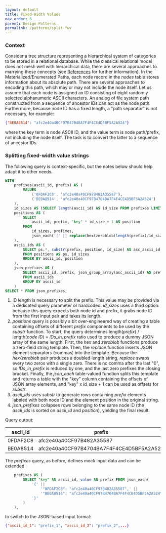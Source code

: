 ```yaml
---
layout: default
title: Fixed-Width Values
nav_order: 6
parent: Design Patterns
permalink: /patterns/split-fwv
---
```


### Context

Consider a tree structure representing a hierarchical system of categories to be stored in a relational database. While the classical relational model does not mesh well with hierarchical data, there are several approaches to marrying these concepts (see [References](/mat-paths/overview#References) for further information). In the Materialized/Enumerated Paths, each node record in the *nodes* table stores information about its absolute path. There are several approaches to encoding this path, which may or may not include the node itself. Let us assume that each node is assigned an ID consisting of eight randomly selected alphanumeric ASCII characters. An analog of file system path constructed from a sequence of ancestor IDs can act as the node path. Furthermore, because node ID has a fixed length, a "path separator" is not necessary, for example: 

~~~json
{"BE0A8514": "afc2e40a40CF97B4704BA7F4F4CE4D5BF5A2A524"}
~~~

where the key term is node ASCII ID, and the value term is node path/prefix, not including the node itself. The task is to convert the latter to a sequence of ancestor IDs.

### Splitting fixed-width value strings

The following query is context-specific, but the notes below should help adapt it to other needs.

<a name="FWV-Query"></a>
~~~sql
WITH
    prefixes(ascii_id, prefix) AS (
        VALUES
            ('0FDAF2C8', 'afc2e40a40CF97B482A35587'),
            ('BE0A8514', 'afc2e40a40CF97B4704BA7F4F4CE4D5BF5A2A524')
    ),
    id_sizes AS (SELECT length(ascii_id) AS id_size FROM prefixes LIMIT 1),
    positions AS (
        SELECT
            ascii_id, prefix, "key" * id_size + 1 AS position
        FROM
            id_sizes, prefixes,
            json_each('[' || replace(hex(zeroblob(length(prefix)/id_size - 1)), '00', '0,') || '0]')
    ),
    ascii_ids AS (
        SELECT ps.*, substr(prefix, position, id_size) AS asc_ascii_id
        FROM positions AS ps, id_sizes
        ORDER BY ascii_id, position
    ),
    json_prefixes AS (
        SELECT ascii_id, prefix, json_group_array(asc_ascii_id) AS prefix_json
        FROM ascii_ids
        GROUP BY ascii_id
    )
SELECT * FROM json_prefixes;
~~~

 1. ID length is necessary to split the prefix. This value may be provided via a dedicated query parameter or hardcoded. *id_sizes* uses a third option: because this query expects both node id and prefix, it grabs node ID from the first input pair and takes its length.
 2. *positions* query is possibly a bit over-engineered way of creating a table containing offsets of different *prefix* components to be used by the *substr* function. To start, the query determines length(*prefix*) / length(*node ID*) = *IDs_in_prefix* ratio used to produce a dummy JSON array of the same length. First, the *hex* and *zeroblob* functions produce a zero-field string template. Then, the *replace* function inserts JSON element separators (commas) into the template. Because the *hex/zeroblob* pair produces a doubled length string, _replace_ swaps every two zeros with a single zero. There is no comma after the last "0", so *IDs_in_prefix* is reduced by one, and the last zero prefixes the closing bracket. Finally, the *json_each* table-valued function splits this template and returns a table with the "key" column containing the offsets of JSON array elements, and "key" x id_size +  1 can be used as offsets for *substr*.
 3. *ascii_ids* uses *substr* to generate rows containing *prefix* elements labeled with both node ID and the element position in the original string.
 4. *json_prefixes* collapses rows belonging to the same node ID (the *ascii_ids* is sorted on *ascii_id* and *position*), yielding the final result.

Query output:

| ascii_id | prefix                                   | prefix_json                                              |
|----------|------------------------------------------|----------------------------------------------------------|
| 0FDAF2C8 | afc2e40a40CF97B482A35587                 | ["afc2e40a","40CF97B4","82A35587"]                       |
| BE0A8514 | afc2e40a40CF97B4704BA7F4F4CE4D5BF5A2A524 | ["afc2e40a","40CF97B4","704BA7F4","F4CE4D5B","F5A2A524"] |

The *prefixes* query, as before, defines mock input data and can be extended

~~~sql
    prefixes AS (
        SELECT "key" AS ascii_id, value AS prefix FROM json_each(
            '{' ||
                '"0FDAF2C8": "afc2e40a40CF97B482A35587",' ||
                '"BE0A8514": "afc2e40a40CF97B4704BA7F4F4CE4D5BF5A2A524"' ||
            '}'
        )
    ),
~~~

to switch to the JSON-based input format:

~~~json
{"ascii_id_1": "prefix_1", "ascii_id_2": "prefix_2",...}
~~~


